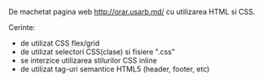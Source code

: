De machetat pagina web http://orar.usarb.md/ cu utilizarea HTML si CSS.

Cerinte:
- de utilizat CSS flex/grid
- de utilizat selectori CSS(clase) si fisiere ".css"
- se interzice utilizarea stilurilor CSS inline
- de utilizat tag-uri semantice HTML5 (header, footer, etc)

